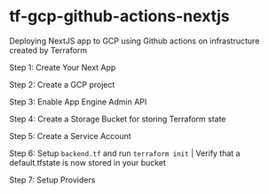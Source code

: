 # tf-gcp-github-actions-nextjs
Deploying NextJS app to GCP using Github actions on infrastructure created by Terraform

Step 1: Create Your Next App

Step 2: Create a GCP project

Step 3: Enable App Engine Admin API

Step 4: Create a Storage Bucket for storing Terraform state

Step 5: Create a Service Account

Step 6: Setup `backend.tf` and run `terraform init` | Verify that a default.tfstate is now stored in your bucket

Step 7: Setup Providers